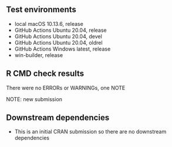 ## Test environments

* local macOS 10.13.6, release
* GitHub Actions Ubuntu 20.04, release
* GitHub Actions Ubuntu 20.04, devel
* GitHub Actions Ubuntu 20.04, oldrel
* GitHub Actions Windows latest, release
* win-builder, release

## R CMD check results

There were no ERRORs or WARNINGs, one NOTE

NOTE: new submission

## Downstream dependencies

* This is an initial CRAN submission so there are no downstream dependencies
